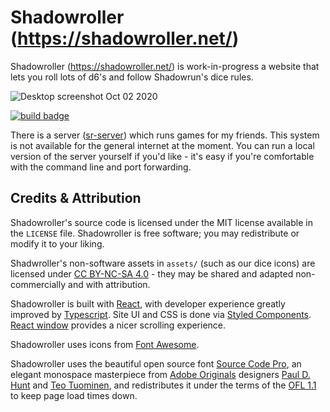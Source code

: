 # Shadowroller (https://shadowroller.net/)

Shadowroller (https://shadowroller.net/) is work-in-progress a website that lets you roll lots of d6's and follow Shadowrun's dice rules.

![Desktop screenshot Oct 02 2020](https://user-images.githubusercontent.com/1468114/94968996-ea440600-04cf-11eb-97eb-faca0af677f3.png)

[![build badge](https://github.com/SnirkImmington/shadowroller/actions/workflows/ci.yml/badge.svg)](https://github.com/SnirkImmington/shadowroller/actions/workflows/ci.yml)

There is a server ([sr-server](https://github.com/SnirkImmington/sr-server)) which runs games for my friends.
This system is not available for the general internet at the moment.
You can run a local version of the server yourself if you'd like - it's easy if you're comfortable with the command line and port forwarding.

## Credits & Attribution

Shadowroller's source code is licensed under the MIT license available in the
`LICENSE` file. Shadowroller is free software; you may redistribute or modify it
to your liking.

Shadwroller's non-software assets in `assets/` (such as our dice icons) are licensed under
[CC BY-NC-SA 4.0](https://creativecommons.org/licenses/by-nc-sa/4.0/) - they may
be shared and adapted non-commercially and with attribution.

Shadowroller is built with [React](https://reactjs.org), with developer experience
greatly improved by [Typescript](https://typescriptlang.org/).
Site UI and CSS is done via [Styled Components](https://styled-components.com).
[React window](https://react-window.now.sh/) provides a nicer scrolling experience.

Shadowroller uses icons from [Font Awesome](https://fontawesome.com).

Shadowroller uses the beautiful open source font [Source Code Pro](https://github.com/adobe-fonts/source-code-pro), an elegant monospace masterpiece from [Adobe Originals](https://fonts.adobe.com/foundries/adobe) designers [Paul D. Hunt](https://fonts.adobe.com/designers/paul-d-hunt) and [Teo Tuominen](https://fonts.adobe.com/designers/teo-tuominen),
and redistributes it under the terms of the
[OFL 1.1](https://scripts.sil.org/cms/scripts/page.php?site_id=nrsi&id=OFL) to keep page load times down.

